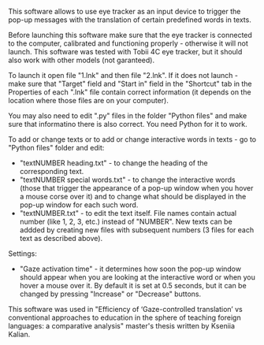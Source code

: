 This software allows to use eye tracker as an input device to trigger the pop-up messages with the translation of certain predefined words in texts.

Before launching this software make sure that the eye tracker is connected to the computer, calibrated and functioning properly - otherwise it will not launch. This software was tested with Tobii 4C eye tracker, but it should also work with other models (not garanteed).

To launch it open file "1.lnk" and then file "2.lnk". If it does not launch - make sure that "Target" field and "Start in" field in the "Shortcut" tab in the Properties of each ".lnk" file contain correct information (it depends on the location where those files are on your computer).

You may also need to edit ".py" files in the folder "Python files" and make sure that informatino there is also correct. You need Python for it to work.

To add or change texts or to add or change interactive words in texts - go to "Python files" folder and edit:
- "textNUMBER heading.txt" - to change the heading of the corresponding text.
- "textNUMBER special words.txt" - to change the interactive words (those that trigger the appearance of a pop-up window when you hover a mouse corse over it) and to change what should be displayed in the pop-up window for each such word. 
- "textNUMBER.txt" - to edit the text itself. 
File names contain actual number (like 1, 2, 3, etc.) instead of "NUMBER".
New texts can be addded by creating new files with subsequent numbers (3 files for each text as described above).

Settings: 
- "Gaze activation time" - it determines how soon the pop-up window should appear when you are looking at the interactive word or when you hover a mouse over it. By default it is set at 0.5 seconds, but it can be changed by pressing "Increase" or "Decrease" buttons.


This software was used in "Efficiency of ‘Gaze-controlled translation’ vs conventional approaches to education in the sphere of teaching foreign languages: a comparative analysis" master's thesis written by Kseniia Kalian.
